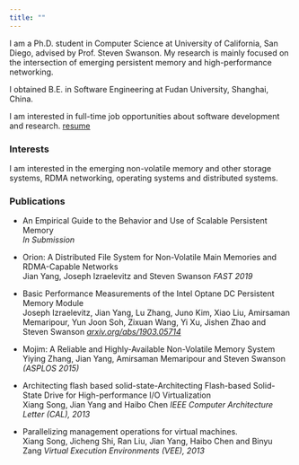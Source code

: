 ```yaml
---
title: ""
---
```


I am a Ph.D. student  in Computer Science at University of California, San Diego, advised by Prof. Steven Swanson. My research is mainly focused on the intersection of emerging persistent memory and high-performance networking.

I obtained B.E. in Software Engineering at Fudan University, Shanghai, China.

I am interested in full-time job opportunities about software development and research. [resume](public/resume.pdf)

### Interests

I am interested in the emerging non-volatile memory and other storage systems, RDMA networking, operating systems and distributed systems.

### Publications

- An Empirical Guide to the Behavior and Use of Scalable Persistent Memory<br>*In Submission*

- Orion: A Distributed File System for Non-Volatile Main Memories and RDMA-Capable Networks<br>Jian Yang, Joseph Izraelevitz and Steven Swanson *FAST 2019*

- Basic Performance Measurements of the Intel Optane DC Persistent Memory Module<br> Joseph Izraelevitz, Jian Yang, Lu Zhang, Juno Kim, Xiao Liu, Amirsaman Memaripour, Yun Joon Soh, Zixuan Wang, Yi Xu, Jishen Zhao and Steven Swanson *[arxiv.org/abs/1903.05714](https://arxiv.org/abs/1903.05714)*

- Mojim: A Reliable and Highly-Available Non-Volatile Memory System<br>Yiying Zhang, Jian Yang, Amirsaman Memaripour and Steven Swanson *(ASPLOS 2015)*

- Architecting flash based solid-state-Architecting Flash-based Solid-State Drive for High-performance I/O Virtualization<br>Xiang Song, Jian Yang and Haibo Chen *IEEE Computer Architecture Letter (CAL), 2013*

- Parallelizing management operations for virtual machines.<br> Xiang Song, Jicheng Shi, Ran Liu, Jian Yang, Haibo Chen and Binyu Zang *Virtual Execution Environments (VEE), 2013*
